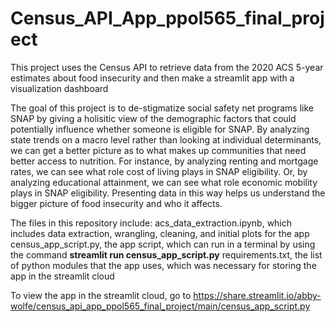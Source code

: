 # Census_API_App_ppol565_final_project
This project uses the Census API to retrieve data from the 2020 ACS 5-year estimates about food insecurity and then make a streamlit app with a visualization dashboard

The goal of this project is to de-stigmatize social safety net programs like SNAP by giving a holisitic view of the demographic factors that could potentially influence whether someone is eligible for SNAP. By analyzing state trends on a macro level rather than looking at individual determinants, we can get a better picture as to what makes up communities that need better access to nutrition. For instance, by analyzing renting and mortgage rates, we can see what role cost of living plays in SNAP eligibility. Or, by analyzing educational attainment, we can see what role economic mobility plays in SNAP eligibility. Presenting data in this way helps us understand the bigger picture of food insecurity and who it affects.

The files in this repository include:
acs_data_extraction.ipynb, which includes data extraction, wrangling, cleaning, and initial plots for the app
census_app_script.py, the app script, which can run in a terminal by using the command **streamlit run census_app_script.py**
requirements.txt, the list of python modules that the app uses, which was necessary for storing the app in the streamlit cloud

To view the app in the streamlit cloud, go to https://share.streamlit.io/abby-wolfe/census_api_app_ppol565_final_project/main/census_app_script.py
